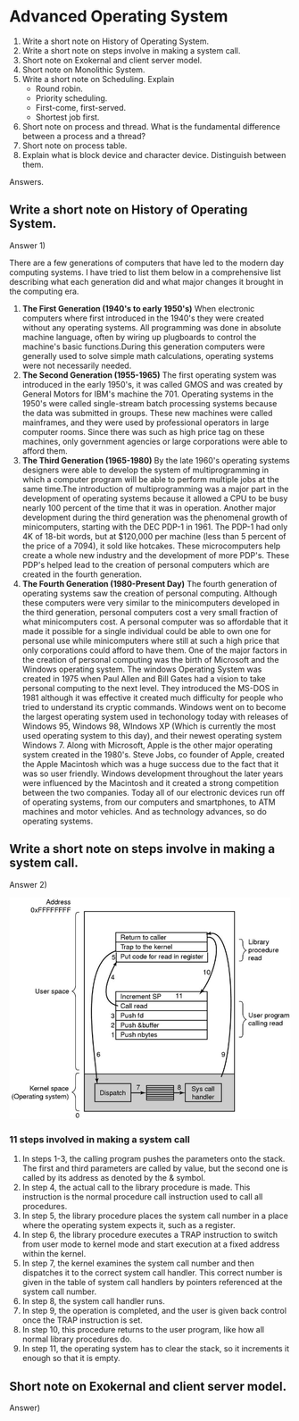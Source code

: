 
# Advanced Operating System

1. Write a short note on History of Operating System.
2. Write a short note on steps involve in making a system call.
3. Short note on Exokernal and client server model.
4. Short note on Monolithic System.
5. Write a short note on Scheduling. Explain
	*  Round robin.
	* Priority scheduling.
	* First-come, first-served.
	* Shortest job first.
6. Short note on process and thread. What is the fundamental difference
between a process and a thread?
7. Short note on process table.
8. Explain what is block device and character device. Distinguish between
them.

Answers.

## Write a short note on History of Operating System.
Answer 1)
 
There are a few generations of computers that have led to the modern day computing systems. I have tried to list them below in a comprehensive list describing what each generation did and what major changes it brought in the computing era.

1. **The First Generation (1940's to early 1950's)**
When electronic computers where first introduced in the 1940's they were created without any operating systems. All programming was done in absolute machine language, often by wiring up plugboards to control the machine's basic functions.During this generation computers were generally used to solve simple math calculations, operating systems were not necessarily needed.
2. **The Second Generation (1955-1965)**
The first operating system was introduced in the early 1950's, it was called GMOS and was created by General Motors for IBM's machine the 701. Operating systems in the 1950's were called single-stream batch processing systems because the data was submitted in groups. These new machines were called mainframes, and they were used by professional operators in large computer rooms. Since there was such as high price tag on these machines, only government agencies or large corporations were able to afford them.
3. **The Third Generation (1965-1980)**
By the late 1960's operating systems designers were able to develop the system of multiprogramming in which a computer program will be able to perform multiple jobs at the same time.The introduction of multiprogramming was a major part in the development of operating systems because it allowed a CPU to be busy nearly 100 percent of the time that it was in operation. Another major development during the third generation was the phenomenal growth of minicomputers, starting with the DEC PDP-1 in 1961. The PDP-1 had only 4K of 18-bit words, but at $120,000 per machine (less than 5 percent of the price of a 7094), it sold like hotcakes. These microcomputers help create a whole new industry and the development of more PDP's. These PDP's helped lead to the creation of personal computers which are created in the fourth generation.
4. **The Fourth Generation (1980-Present Day)**
The fourth generation of operating systems saw the creation of personal computing. Although these computers were very similar to the minicomputers developed in the third generation, personal computers cost a very small fraction of what minicomputers cost. A personal computer was so affordable that it made it possible for a single individual could be able to own one for personal use while minicomputers where still at such a high price that only corporations could afford to have them. One of the major factors in the creation of personal computing was the birth of Microsoft and the Windows operating system. The windows Operating System was created in 1975 when Paul Allen and Bill Gates had a vision to take personal computing to the next level. They introduced the MS-DOS in 1981 although it was effective it created much difficulty for people who tried to understand its cryptic commands. Windows went on to become the largest operating system used in techonology today with releases of Windows 95, Windows 98, WIndows XP (Which is currently the most used operating system to this day), and their newest operating system Windows 7. Along with Microsoft, Apple is the other major operating system created in the 1980's. Steve Jobs, co founder of Apple, created the Apple Macintosh which was a huge success due to the fact that it was so user friendly. Windows development throughout the later years were influenced by the Macintosh and it created a strong competition between the two companies. Today all of our electronic devices run off of operating systems, from our computers and smartphones, to ATM machines and motor vehicles. And as technology advances, so do operating systems.


 ## Write a short note on steps involve in making a system call.

Answer 2)

![steps involved in making a system call](images/system-calls.jpg)

### 11 steps involved in making a system call

1. In steps 1-3, the calling program pushes the parameters onto the stack. The first and 	third parameters are called by value, but the second one is called by its address as 	denoted by the & symbol.
2. In step 4, the actual call to the library procedure is made. This instruction is the normal procedure call instruction used to call all procedures.
3. In step 5, the library procedure places the system call number in a place where the operating system expects it, such as a register.
4. In step 6, the library procedure executes a TRAP instruction to switch from user mode to kernel mode and start execution at a fixed address within the kernel.
5. In step 7, the kernel examines the system call number and then dispatches it to the correct system call handler. This correct number is given in the table of system call handlers by pointers referenced at the system call number.
6. In step 8, the system call handler runs.
7. In step 9, the operation is completed, and the user is given back control once the TRAP instruction is set.
8. In step 10, this procedure returns to the user program, like how all normal library procedures do.
9. In step 11, the operating system has to clear the stack, so it increments it enough so that it is empty.

## Short note on Exokernal and client server model.

Answer)
